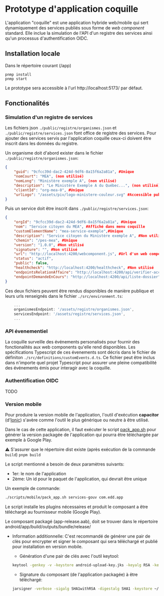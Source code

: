 # Prototype d'application coquille

L'application "coquille" est une application hybride web/mobile qui sert dynamiquement des services publiés sous forme de *web component* standard. Elle inclue la simulation de l'API d'un registre des services ainsi qu'un processus d'authentification OIDC.

## Installation locale

Dans le répertoire courant (/app)
```
pnmp install
pnmp start
```
Le prototype sera accessible à l'url http://localhost:5173/ par défaut.

## Fonctionalités

### Simulation d'un registre de services

Les fichiers json `./public/registre/organismes.json` et `./public/registre/services.json` font office de registre des services. Pour ajouter des services servis par l'application coquille ceux-ci doivent être inscrit dans les données du registre.

Un organisme doit d'abord exister dans le fichier `./public/registre/organismes.json`:

```json
{
    "guid": "9cfcc39d-dac2-424d-9df6-8a15f6a2a81a", #Unique
    "nomCourt": "MEA", (non utilisé)
    "nomLong": "Ministère exemple A", (non utilisé)
    "description": "Le Ministère Exemple A du Québec...", (non utilisé)
    "clientId": "org-mea-0", #Unique
    "urlLogo": "/assets/piv/logo-ministere-couleur.svg" #Accessible publiquement (non utilisé)
}
```

Puis un service doit être inscrit dans `./public/registre/services.json`:

```json
{
    "orgId": "9cfcc39d-dac2-424d-9df6-8a15f6a2a81a", #Unique
    "nom": "Service citoyen du MEA", #Affiché dans menu coquille
    "customElementName": "mea-service-exemple",#Unique
    "description": "Service citoyen du Ministère exemple A", #Non utilisé
    "chemin": "/pes-mea", #Unique
    "version": "1.0.0", #Non utilisé
    "signature": "", #Non utilisé
    "url": "http://localhost:4200/webcomponent.js", #Url d'un web componenent standard accessible publiquement
    "status": "actif",
    "public": false,
    "healthcheck": "http://localhost:4200/healthcheck", #Non utilisé
    "endpointsRelationAffaire": "http://localhost:4200/api/verifier-acces-citoyen", #Non utilisé
    "endpointDemandeEnCours": "http://localhost:4200/api/liste-dossier" #Non utilisé
}
```
Ces deux fichiers peuvent être rendus disponibles de manière publique et leurs urls renseignés dans le fichier `./src/environment.ts`:

```typescript
    ...
    organismesEndpoint: '/assets/registre/organismes.json',
    servicesEndpoint: '/assets/registre/services.json',
    ...
```
### API évenementiel

La coquille surveille des événements personalisés pour fournir des fonctionalités aux web components qu'elle rend disponibles. Les spécifications Typescript de ces évenements sont décris dans le fichier de définiton `./src/definitions/customEvents.d.ts`. Ce fichier peut être inclus dans n'importe quel projet Typescript pour assurer une pleine compatibilité des événements émis pour interagir avec la coquille. 

### Authentification OIDC

TODO

### Version mobile

Pour produire la version mobile de l'application, l'outil d'exécution **capacitor** (d'[Ionic](https://capacitorjs.com/)) s'avère comme l'outil le plus générique ou neutre à être utilisé.

Dans le cas de cette application, il faut exécuter le script [pack_app.sh](scripts/mobile/pack_app.sh) pour générer la version packagée de l'application qui pourra être téléchargée par exemple à Google Play.

:warning: S'assurer que le répertoire dist existe (après exécution de la commande ``build``)
```pnpm build```

Le script mentionné a besoin de deux paramètres suivants:
- 1er: le nom de l'application
- 2ème: Un id pour le paquet de l'application, qui devrait être unique

Un exemple de commande:
```bash
./scripts/mobile/pack_app.sh services-gouv com.edd.app
```

Le script installe les plugins nécessaires et produit le composant a être téléchargé au fournisseur mobile (Google Play).

Le composant packagé (app-release.aab), doit se trouver dans le répertoire android/app/build/outputs/bundle/release/

- Information additionnelle: C'est recommandé de générer une pair de clès pour encrypter et signer le composant qui sera téléchargé et publié pour installation en version mobile.

    * Génération d'une pair de clés avec l'outil keytool:

    ```bash
    keytool -genkey -v -keystore android-upload-key.jks -keyalg RSA -keysize 2048 -validity 10000 -alias android-upload-key
    ``` 

    * Signature du composant (de l'application packagée) à être téléchargé:
    ```bash
    jarsigner -verbose -sigalg SHA1withRSA -digestalg SHA1 -keystore ~/path/to/your/keystore/android-upload-key.jks -signedjar app-signed-release.aab app-release.aab android-upload-key    
    ```